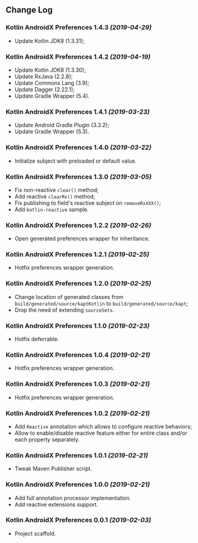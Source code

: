 ## Change Log

### Kotlin AndroidX Preferences 1.4.3 *(2019-04-29)*

  * Update Kotlin JDK8 (1.3.31);

### Kotlin AndroidX Preferences 1.4.2 *(2019-04-19)*

  * Update Kotlin JDK8 (1.3.30);
  * Update RxJava (2.2.8);
  * Update Commons Lang (3.9);
  * Update Dagger (2.22.1);
  * Update Gradle Wrapper (5.4).

### Kotlin AndroidX Preferences 1.4.1 *(2019-03-23)*

  * Update Android Gradle Plugin (3.3.2);
  * Update Gradle Wrapper (5.3).

### Kotlin AndroidX Preferences 1.4.0 *(2019-03-22)*

  * Initialize subject with preloaded or default value.

### Kotlin AndroidX Preferences 1.3.0 *(2019-03-05)*

  * Fix non-reactive `clear()` method;
  * Add reactive `clearRx()` method;
  * Fix publishing to field's reactive subject on `removeRxXXX()`;
  * Add `kotlin-reactive` sample.

### Kotlin AndroidX Preferences 1.2.2 *(2019-02-26)*

  * Open generated preferences wrapper for inheritance.

### Kotlin AndroidX Preferences 1.2.1 *(2019-02-25)*

  * Hotfix preferences wrapper generation.

### Kotlin AndroidX Preferences 1.2.0 *(2019-02-25)*

  * Change location of generated classes from `build/generated/source/kaptKotlin` to `build/generated/source/kapt`;
  * Drop the need of extending `sourceSets`.

### Kotlin AndroidX Preferences 1.1.0 *(2019-02-23)*

  * Hotfix deferrable.

### Kotlin AndroidX Preferences 1.0.4 *(2019-02-21)*

  * Hotfix preferences wrapper generation.

### Kotlin AndroidX Preferences 1.0.3 *(2019-02-21)*

  * Hotfix preferences wrapper generation.

### Kotlin AndroidX Preferences 1.0.2 *(2019-02-21)*

  * Add `Reactive` annotation which allows to configure reactive behaviors;
  * Allow to enable/disable reactive feature either for entire class and/or each property separately.

### Kotlin AndroidX Preferences 1.0.1 *(2019-02-21)*

  * Tweak Maven Publisher script.

### Kotlin AndroidX Preferences 1.0.0 *(2019-02-21)*

  * Add full annotation processor implementation.
  * Add reactive extensions support.

### Kotlin AndroidX Preferences 0.0.1 *(2019-02-03)*

  * Project scaffold.
